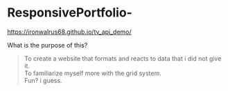 # ResponsivePortfolio-

https://ironwalrus68.github.io/tv_api_demo/

What is the purpose of this?
> To create a website that formats and reacts to data that i did not give it.   
> To familiarize myself more with the grid system.   
> Fun? i guess.   
